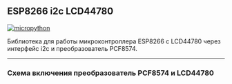 ## ESP8266 i2c LCD44780

[![micropython](https://user-images.githubusercontent.com/13176091/53680744-4dfcc080-3ce8-11e9-94e1-c7985181d6a5.png)](https://micropython.org/)

Библиотека для работы микроконтроллера ESP8266 с LCD44780 через интерфейс i2c и преобразователь PCF8574.

***
### Схема включения преобразователь PCF8574 и LCD44780










